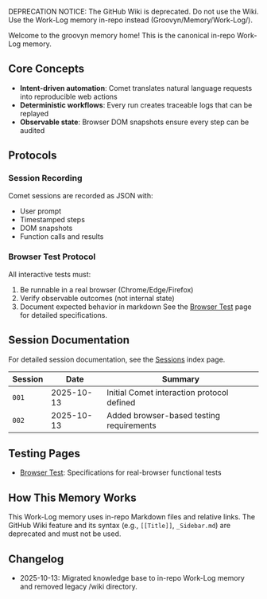 DEPRECATION NOTICE: The GitHub Wiki is deprecated. Do not use the Wiki. Use the Work-Log memory in-repo instead (Groovyn/Memory/Work-Log/).

Welcome to the groovyn memory home!
This is the canonical in-repo Work-Log memory.

## Core Concepts
- **Intent-driven automation**: Comet translates natural language requests into reproducible web actions
- **Deterministic workflows**: Every run creates traceable logs that can be replayed
- **Observable state**: Browser DOM snapshots ensure every step can be audited

## Protocols
### Session Recording
Comet sessions are recorded as JSON with:
- User prompt
- Timestamped steps
- DOM snapshots
- Function calls and results

### Browser Test Protocol
All interactive tests must:
1. Be runnable in a real browser (Chrome/Edge/Firefox)
2. Verify observable outcomes (not internal state)
3. Document expected behavior in markdown
See the [Browser Test](./Browser-Test.md) page for detailed specifications.

## Session Documentation
For detailed session documentation, see the [Sessions](./Sessions.md) index page.

| Session | Date | Summary |
|---------|------|-----------|
| `001` | 2025-10-13 | Initial Comet interaction protocol defined |
| `002` | 2025-10-13 | Added browser-based testing requirements |

## Testing Pages
- [Browser Test](./Browser-Test.md): Specifications for real-browser functional tests

## How This Memory Works
This Work-Log memory uses in-repo Markdown files and relative links. The GitHub Wiki feature and its syntax (e.g., `[[Title]]`, `_Sidebar.md`) are deprecated and must not be used.

## Changelog
- 2025-10-13: Migrated knowledge base to in-repo Work-Log memory and removed legacy /wiki directory.
